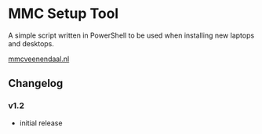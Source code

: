 # MMC Setup Tool
A simple script written in PowerShell to be used when installing new laptops and desktops.

[mmcveenendaal.nl](https://mmcveenendaal.nl)

## Changelog
### v1.2
- initial release

